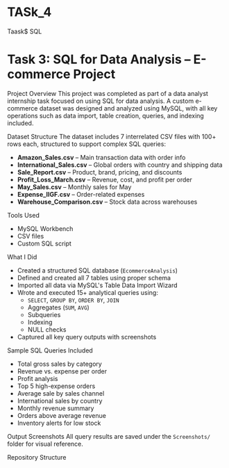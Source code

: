 # TASk_4
Taask$ SQL 

# Task 3: SQL for Data Analysis – E-commerce Project

Project Overview
This project was completed as part of a data analyst internship task focused on using SQL for data analysis. A custom e-commerce dataset was designed and analyzed using MySQL, with all key operations such as data import, table creation, queries, and indexing included.


Dataset Structure
The dataset includes 7 interrelated CSV files with 100+ rows each, structured to support complex SQL queries:

- **Amazon_Sales.csv** – Main transaction data with order info
- **International_Sales.csv** – Global orders with country and shipping data
- **Sale_Report.csv** – Product, brand, pricing, and discounts
- **Profit_Loss_March.csv** – Revenue, cost, and profit per order
- **May_Sales.csv** – Monthly sales for May
- **Expense_IIGF.csv** – Order-related expenses
- **Warehouse_Comparison.csv** – Stock data across warehouses

Tools Used
- MySQL Workbench
- CSV files
- Custom SQL script

What I Did
- Created a structured SQL database (`EcommerceAnalysis`)
- Defined and created all 7 tables using proper schema
- Imported all data via MySQL's Table Data Import Wizard
- Wrote and executed 15+ analytical queries using:
  - `SELECT`, `GROUP BY`, `ORDER BY`, `JOIN`
  - Aggregates (`SUM`, `AVG`)
  - Subqueries
  - Indexing
  - NULL checks
- Captured all key query outputs with screenshots

Sample SQL Queries Included
- Total gross sales by category
- Revenue vs. expense per order
- Profit analysis
- Top 5 high-expense orders
- Average sale by sales channel
- International sales by country
- Monthly revenue summary
- Orders above average revenue
- Inventory alerts for low stock

Output Screenshots
All query results are saved under the `Screenshots/` folder for visual reference.



Repository Structure


